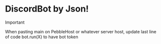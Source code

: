 # DiscordBot by Json!

> [!IMPORTANT]
> When pasting main on PebbleHost or whatever server host, update last line of code bot.run(X) to have bot token

